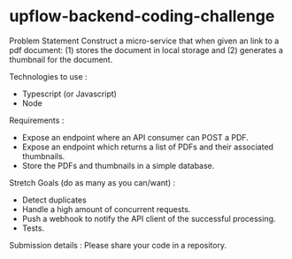 # upflow-backend-coding-challenge
Problem Statement
Construct a micro-service that when given an link to a pdf document: 
(1) stores the document in local storage and (2) generates a thumbnail for the document.

Technologies to use : 
- Typescript (or Javascript)
- Node

Requirements : 
- Expose an endpoint where an API consumer can POST a PDF.
- Expose an endpoint which returns a list of PDFs and their associated thumbnails.
- Store the PDFs and thumbnails in a simple database.

Stretch Goals (do as many as you can/want) :
- Detect duplicates
- Handle a high amount of concurrent requests.
- Push a webhook to notify the API client of the successful processing.
- Tests.

Submission details : 
Please share your code in a repository.
